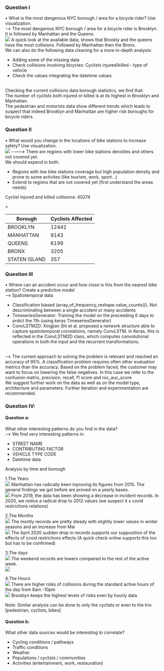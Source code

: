 ### Question I
• What is the most dangerous NYC borough / area for a bicycle rider? Use visualization. <br>
--> The most dangerous NYC borough / area for a bicycle rider is Brooklyn. It is followed by Manhattan and the Queens.<br>
<img src='img/collisions_boroughs.png' >
A quick look at the available data, shows that Brookly and the queens have the most collisions. Followed by Manhattan then the Bronx. <br>
We can also do the following data cleaning for a more in-depth analysis: <br>
- Adding some of the missing data<br>
- Check collisions involving bicycles: Cyclists injured/killed - type of vehicle<br>
- Check the values integrating the datetime values<br><br>

Checking the current collisions data borough statistics, we find that:<br>
The number of cyclists both injured or killed is at its highest in Brooklyn and Manhattan.<br>
The pedestrian and motorists data show different trends which leads to suspect that indeed Brooklyn and Manhattan are higher risk boroughs for bicycle riders.<br>

### Question II
• What would you change in the locations of bike stations to increase safety? Use visualization. <br>
<img src='img/collisions_stations.png' >
----> There are regions with lower bike stations densities and others not covered yet. <br>
We should expend in both:<br>
- Regions with low bike stations coverage but high population density and prone to some activites (like tourism, work, sport...)<br>
- Extend to regions that are not covered yet (first understand the areas needs)<br>

Cyclist injured and killed collisions:  40274
<table>
		<thead>
		  <tr>
		    <th>Borough</th>
		    <th>Cyclists Affected</th>
		  </tr>
		</thead>
		<tbody>
		  <tr>
		    <td>BROOKLYN</td>
		    <td>12442</td>
		  </tr>
		  <tr>
		    <td>MANHATTAN</td>>
		    <td>9143</td>
		  </tr>
		  <tr>
		    <td>QUEENS</td>
		    <td>6199</td>
		  </tr>
		  <tr>
		    <td>BRONX</td>
		    <td>3205</td>
		  </tr>
		  <tr>
		    <td>STATEN ISLAND</td>
		    <td>357</td>
		  </tr>
		</tbody>
	    </table>
         

### Question III
• Where can an accident occur and how close is this from the nearest bike station? Create a predictive model<br>
--> Spatiotemporal data<br>
- Classification biased (array_of_frequency_reshape.value_counts()). Not descriminating between a single accident or many accidents<br> 
- TimeseriesGenerator: Training the model on the preceeding 6 days to prdict the 7th (using keras TimeseriesGenerator)<br>
- ConvLSTM2D: Xingjian Shi et al. proposed a network structure able to capture spatiotemporal correlations, namely ConvLSTM. In Keras, this is reflected in the ConvLSTM2D class, which computes convolutional operations in both the input and the recurrent transformations.<br>
<br>
--> The current approach to solving the problem is relevant and reached an accuracy of 95%. A classification problem requires often other evaluation metrics than the accuracy. Based on the problem faced, the customer may want to focus on lowering the false negatives. In this case we refer to the confusion matrix, precision, recall, f1 score and roc_auc_score<br> 
We suggest further work on the data as well as on the model type, architecture and parameters. Further iteration and experimentation are recommended. <br>


### Question IV:

#### Question a:
What other interesting patterns do you find in the data? <br>
--> We find very interesting patterns in:<br>
- STREET NAME<br>
- CONTRIBUTING FACTOR <br>
- VEHICLE TYPE CODE<br>
- Datetime data<br>

Analysis by time and borough<br>

1.The Years<br>
<img src='img/collisions_by_year_borough.png' >
Manhattan has radically been inproving its figures from 2015. The general findings we got before are proved on a yearly bases.<br>
<img src='img/collisions_years.png' >
From 2019, the data has been showing a decrease in incident records. In 2020, we notice a radical drop to 2012 values (we suspect it s covid restrictions relations)<br>


2.The Months<br>
<img src='img/collisions_months.png' >
The montly records are pretty steady with slightly lower values in winter seasons and an increase from Mai<br>
<img src='img/2020_monthtly_NYC_collisions.png.png' >
The April 2020 sudden drop in records supports our supposition of the effects of covid restrictions effects (A quick check online supports this too but has to be confirmed)<br>

3.The days<br>
<img src='img/collisions_day.png' >
The weekend records are lowers compaired to the rest of the active week.<br>
<img src='img/collisions_day_borough.png' >


4.The Hours<br>
<img src='img/collisions_hours.png' >
There are higher risks of collisions during the standard active hours of the day from 8am -10pm<br>
<img src='img/collisions_hour_borough.png' >
Brooklyn keeps the highest levels of risks even by hourly data<br>

Note: Similar analysis can be done to only the cyclists or even to the trio [pedestrian, cyclists, bikes]<br>


#### Question b:
What other data sources would be interesting to correlate? <br>
- Cycling conditions / pathways <br>
- Traffic conditions <br>
- Weather <br>
- Populations / cyclists / communities<br>
- Activities (entertainment, work, restauration)<br>